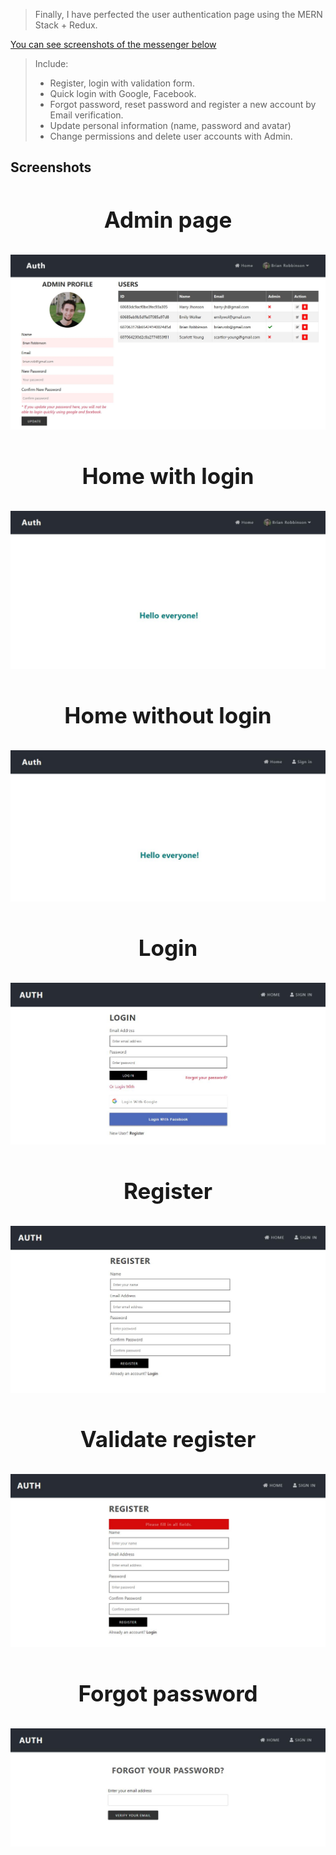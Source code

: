 > Finally, I have perfected the user authentication page using the MERN Stack + Redux.

[You can see screenshots of the messenger below](#screenshots)

> Include:
>
> - Register, login with validation form.
> - Quick login with Google, Facebook.
> - Forgot password, reset password and register a new account by Email verification.
> - Update personal information (name, password and avatar)
> - Change permissions and delete user accounts with Admin.

## <a name="screenshots">Screenshots</a>

<div align="center">
  <h3 style="margin-top: 50px; font-size: 35px">Admin page</h3>
  <img src="screenshots/admin-page.JPG" />

  <h3 style="margin-top: 50px; font-size: 35px">Home with login</h3>
  <img src="screenshots/with-login.JPG" />

  <h3 style="margin-top: 50px; font-size: 35px">Home without login</h3>
  <img src="screenshots/without-login.JPG" />

  <h3 style="margin-top: 50px; font-size: 35px">Login</h3>
  <img src="screenshots/login.JPG" />

  <h3 style="margin-top: 50px; font-size: 35px">Register</h3>
  <img src="screenshots/register.JPG" />

  <h3 style="margin-top: 50px; font-size: 35px">Validate register</h3>
  <img src="screenshots/validate-register.JPG" />

  <h3 style="margin-top: 50px; font-size: 35px">Forgot password</h3>
  <img src="screenshots/forgot-password.JPG" />
</div>
